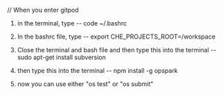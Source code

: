 // When you enter gitpod

1) in the terminal, type -- code ~/.bashrc

2) In the bashrc file, type -- export CHE_PROJECTS_ROOT=/workspace

3) Close the terminal and bash file and then type this into the terminal -- sudo apt-get install subversion

4) then type this into the terminal -- npm install -g opspark

5) now you can use either "os test" or "os submit"